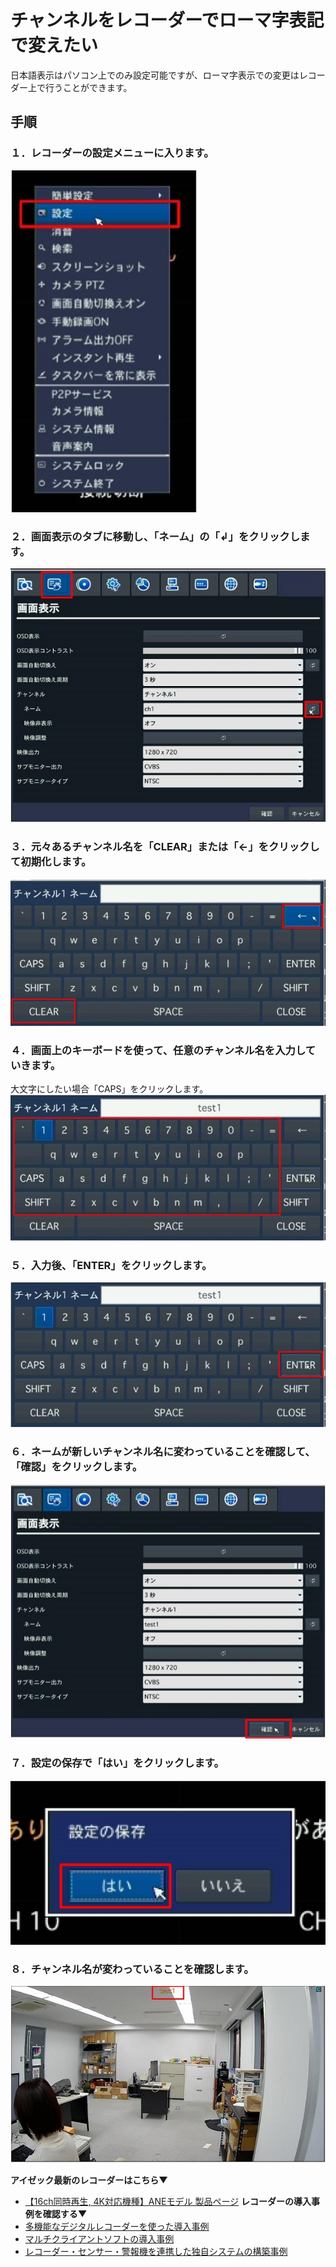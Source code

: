 # チャンネルをレコーダーでローマ字表記で変えたい

日本語表示はパソコン上でのみ設定可能ですが、ローマ字表示での変更はレコーダー上で行うことができます。

## 手順

### １．レコーダーの設定メニューに入ります。
![](./images/channel-alpha/000.jpg)

### ２．画面表示のタブに移動し、「ネーム」の「↲」をクリックします。
![](./images/channel-alpha/001.jpg)

### ３．元々あるチャンネル名を「CLEAR」または「←」をクリックして初期化します。
![](./images/channel-alpha/002.jpg)

### ４．画面上のキーボードを使って、任意のチャンネル名を入力していきます。
大文字にしたい場合「CAPS」をクリックします。
![](./images/channel-alpha/003.jpg)

### ５．入力後、「ENTER」をクリックします。
![](./images/channel-alpha/004.jpg)

### ６．ネームが新しいチャンネル名に変わっていることを確認して、「確認」をクリックします。
![](./images/channel-alpha/005.jpg)

### ７．設定の保存で「はい」をクリックします。
![](./images/channel-alpha/006.jpg)

### ８．チャンネル名が変わっていることを確認します。
![](./images/channel-alpha/007.jpg)


**アイゼック最新のレコーダーはこちら▼**
- [【16ch同時再生, 4K対応機種】ANEモデル 製品ページ](https://isecj.jp/recorder/recorder-ane)
**レコーダーの導入事例を確認する▼**
- [多機能なデジタルレコーダーを使った導入事例](https://isecj.jp/case/security-enhancement)
- [マルチクライアントソフトの導入事例](https://isecj.jp/case/netcafe-camera)
- [レコーダー・センサー・警報機を連携した独自システムの構築事例](https://isecj.jp/case/system-design)